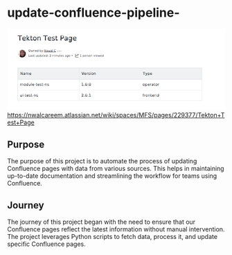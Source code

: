 # update-confluence-pipeline-

![alt text](image.png)
https://nwalcareem.atlassian.net/wiki/spaces/MFS/pages/229377/Tekton+Test+Page

## Purpose

The purpose of this project is to automate the process of updating Confluence pages with data from various sources. This helps in maintaining up-to-date documentation and streamlining the workflow for teams using Confluence.

## Journey

The journey of this project began with the need to ensure that our Confluence pages reflect the latest information without manual intervention. The project leverages Python scripts to fetch data, process it, and update specific Confluence pages.
